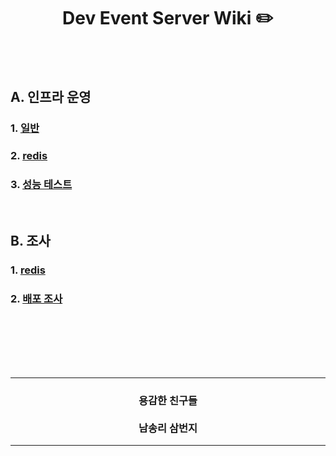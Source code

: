 <div align="center">
<h1> Dev Event Server Wiki ✏️ </h1>
</div>

<br />
<br />

## A. 인프라 운영
### 1. [일반](./_운영/일반.md)
### 2. [redis](./_운영/redis.md)
### 3. [성능 테스트](./_운영/성능테스트_nGrinder.md)

<br />

## B. 조사
### 1. [redis](./_조사/redis.md)
### 2. [배포 조사](./_조사/배포_조사.md)


<br />
<br />
<br />
<br />
<br />
<div align=center>
  <hr />
    <h3> 용감한 친구들 <br /><br /> 남송리 삼번지 </h3>
  <hr />
</div>